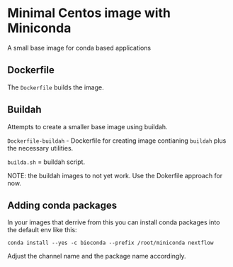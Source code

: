 # Minimal Centos image with Miniconda
A small base image for conda based applications

## Dockerfile
The `Dockerfile` builds the image.

## Buildah
Attempts to create a smaller base image using buildah.

`Dockerfile-buildah` - Dockerfile for creating image contianing `buildah` plus the necessary utilities.

`builda.sh` = buildah script.

NOTE: the buildah images to not yet work. Use the Dokerfile approach for now.

## Adding conda packages
In your images that derrive from this you can install conda packages into the default env like this:
```
conda install --yes -c bioconda --prefix /root/miniconda nextflow
```
Adjust the channel name and the package name accordingly.
